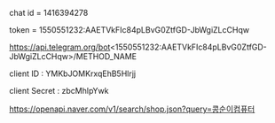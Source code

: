 

chat id =  1416394278

token = 1550551232:AAETVkFIc84pLBvG0ZtfGD-JbWgiZLcCHqw

https://api.telegram.org/bot<1550551232:AAETVkFIc84pLBvG0ZtfGD-JbWgiZLcCHqw>/METHOD_NAME





client ID : YMKbJOMKrxqEhB5Hlrjj

client Secret : zbcMhlpYwk



https://openapi.naver.com/v1/search/shop.json?query=콩순이컴퓨터